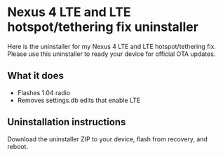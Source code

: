 Nexus 4 LTE and LTE hotspot/tethering fix uninstaller
=====================================================

Here is the uninstaller for my Nexus 4 LTE and LTE hotspot/tethering fix. Please use this uninstaller to ready your device for official OTA updates.


## What it does
* Flashes 1.04 radio
* Removes settings.db edits that enable LTE


## Uninstallation instructions
Download the uninstaller ZIP to your device, flash from recovery, and reboot.

